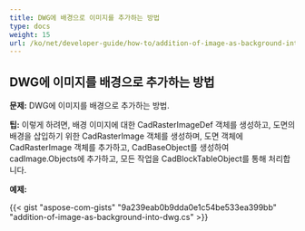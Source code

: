 ```yaml
---
title: DWG에 배경으로 이미지를 추가하는 방법
type: docs
weight: 15
url: /ko/net/developer-guide/how-to/addition-of-image-as-background-into-dwg/
---
```


## **DWG에 이미지를 배경으로 추가하는 방법**

**문제:** DWG에 이미지를 배경으로 추가하는 방법.

**팁:** 이렇게 하려면, 배경 이미지에 대한 CadRasterImageDef 객체를 생성하고, 도면의 배경을 삽입하기 위한 CadRasterImage 객체를 생성하며, 도면 객체에 CadRasterImage 객체를 추가하고, CadBaseObject를 생성하여 cadImage.Objects에 추가하고, 모든 작업을 CadBlockTableObject를 통해 처리합니다.

**예제:**

{{< gist "aspose-com-gists" "9a239eab0b9dda0e1c54be533ea399bb" "addition-of-image-as-background-into-dwg.cs" >}}

